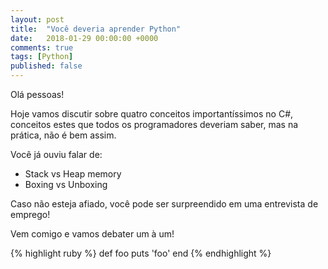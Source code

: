 ```yaml
---
layout: post
title:  "Você deveria aprender Python"
date:   2018-01-29 00:00:00 +0000
comments: true
tags: [Python]
published: false
---
```


Olá pessoas!

Hoje vamos discutir sobre quatro conceitos importantíssimos no C#, conceitos estes que todos os programadores deveriam saber, mas na prática, não é bem assim.

Você já ouviu falar de: 

* Stack vs Heap memory
* Boxing vs Unboxing

Caso não esteja afiado, você pode ser surpreendido em uma entrevista de emprego!

Vem comigo e vamos debater um à um!
<!--more-->

{% highlight ruby %}
def foo
  puts 'foo'
end
{% endhighlight %}
